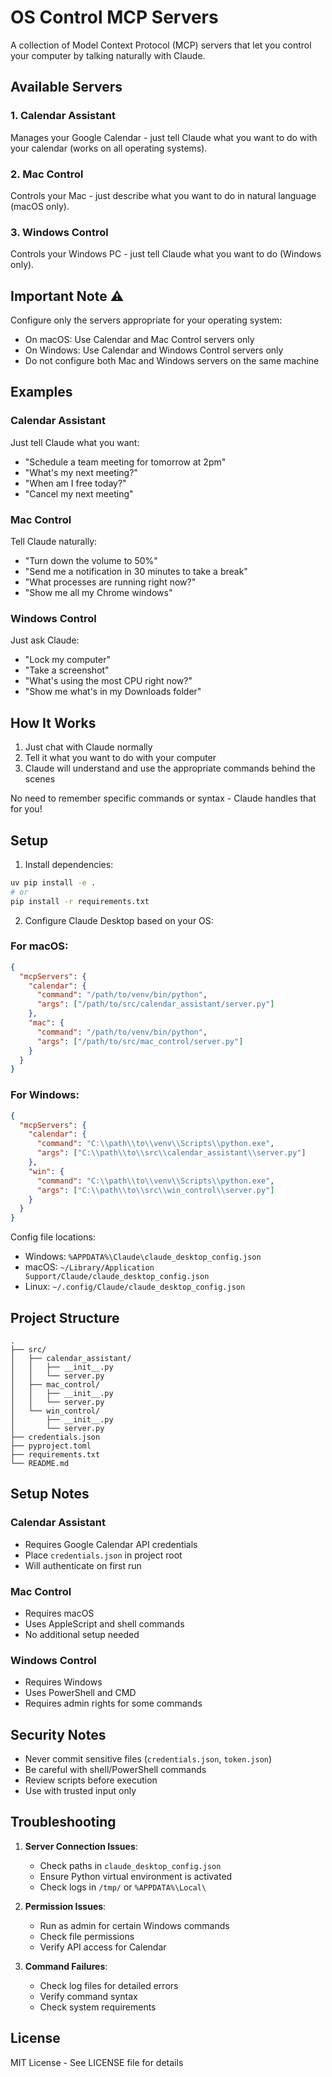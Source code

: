# OS Control MCP Servers

A collection of Model Context Protocol (MCP) servers that let you control your computer by talking naturally with Claude.

## Available Servers

### 1. Calendar Assistant
Manages your Google Calendar - just tell Claude what you want to do with your calendar (works on all operating systems).

### 2. Mac Control
Controls your Mac - just describe what you want to do in natural language (macOS only).

### 3. Windows Control
Controls your Windows PC - just tell Claude what you want to do (Windows only).

## Important Note ⚠️
Configure only the servers appropriate for your operating system:
- On macOS: Use Calendar and Mac Control servers only
- On Windows: Use Calendar and Windows Control servers only
- Do not configure both Mac and Windows servers on the same machine

## Examples

### Calendar Assistant
Just tell Claude what you want:
- "Schedule a team meeting for tomorrow at 2pm"
- "What's my next meeting?"
- "When am I free today?"
- "Cancel my next meeting"

### Mac Control
Tell Claude naturally:
- "Turn down the volume to 50%"
- "Send me a notification in 30 minutes to take a break"
- "What processes are running right now?"
- "Show me all my Chrome windows"

### Windows Control
Just ask Claude:
- "Lock my computer"
- "Take a screenshot"
- "What's using the most CPU right now?"
- "Show me what's in my Downloads folder"

## How It Works
1. Just chat with Claude normally
2. Tell it what you want to do with your computer
3. Claude will understand and use the appropriate commands behind the scenes

No need to remember specific commands or syntax - Claude handles that for you!

## Setup

1. Install dependencies:
```bash
uv pip install -e .
# or
pip install -r requirements.txt
```

2. Configure Claude Desktop based on your OS:

### For macOS:
```json
{
  "mcpServers": {
    "calendar": {
      "command": "/path/to/venv/bin/python",
      "args": ["/path/to/src/calendar_assistant/server.py"]
    },
    "mac": {
      "command": "/path/to/venv/bin/python",
      "args": ["/path/to/src/mac_control/server.py"]
    }
  }
}
```

### For Windows:
```json
{
  "mcpServers": {
    "calendar": {
      "command": "C:\\path\\to\\venv\\Scripts\\python.exe",
      "args": ["C:\\path\\to\\src\\calendar_assistant\\server.py"]
    },
    "win": {
      "command": "C:\\path\\to\\venv\\Scripts\\python.exe",
      "args": ["C:\\path\\to\\src\\win_control\\server.py"]
    }
  }
}
```

Config file locations:
- Windows: `%APPDATA%\Claude\claude_desktop_config.json`
- macOS: `~/Library/Application Support/Claude/claude_desktop_config.json`
- Linux: `~/.config/Claude/claude_desktop_config.json`

## Project Structure

```
.
├── src/
│   ├── calendar_assistant/
│   │   ├── __init__.py
│   │   └── server.py
│   ├── mac_control/
│   │   ├── __init__.py
│   │   └── server.py
│   └── win_control/
│       ├── __init__.py
│       └── server.py
├── credentials.json
├── pyproject.toml
├── requirements.txt
└── README.md
```

## Setup Notes

### Calendar Assistant
- Requires Google Calendar API credentials
- Place `credentials.json` in project root
- Will authenticate on first run

### Mac Control
- Requires macOS
- Uses AppleScript and shell commands
- No additional setup needed

### Windows Control
- Requires Windows
- Uses PowerShell and CMD
- Requires admin rights for some commands

## Security Notes

- Never commit sensitive files (`credentials.json`, `token.json`)
- Be careful with shell/PowerShell commands
- Review scripts before execution
- Use with trusted input only

## Troubleshooting

1. **Server Connection Issues**:
   - Check paths in `claude_desktop_config.json`
   - Ensure Python virtual environment is activated
   - Check logs in `/tmp/` or `%APPDATA%\Local\`

2. **Permission Issues**:
   - Run as admin for certain Windows commands
   - Check file permissions
   - Verify API access for Calendar

3. **Command Failures**:
   - Check log files for detailed errors
   - Verify command syntax
   - Check system requirements

## License

MIT License - See LICENSE file for details 